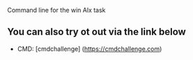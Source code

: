 Command line for the win Alx task

## You can also try ot out via the link below

- CMD: [cmdchallenge] (https://cmdchallenge.com)
